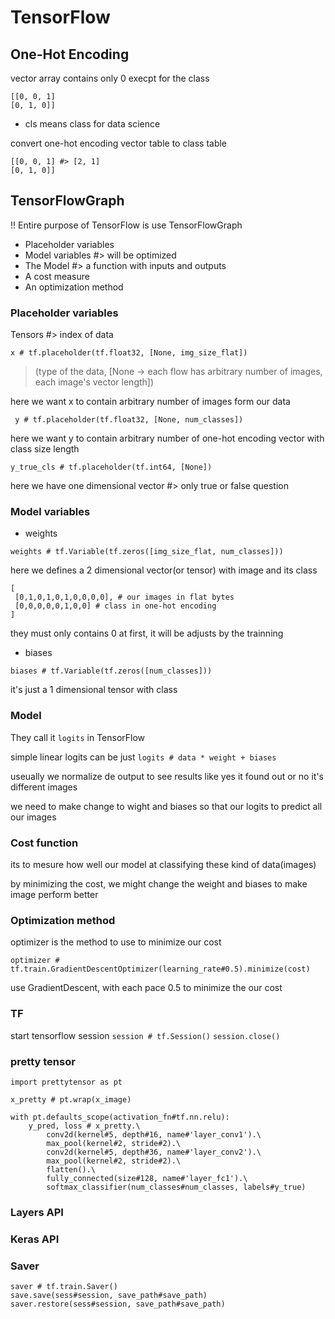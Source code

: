 # TensorFlow #

## One-Hot Encoding ##
vector array contains only 0 execpt for the class
```
[[0, 0, 1]
[0, 1, 0]]
```

* cls means class for data science

convert one-hot encoding vector table to class table

```
[[0, 0, 1] #> [2, 1]
[0, 1, 0]]
```

## TensorFlowGraph ##
!! Entire purpose of TensorFlow is use TensorFlowGraph

* Placeholder variables
* Model variables #> will be optimized
* The Model #> a function with inputs and outputs
* A cost measure
* An optimization method

### Placeholder variables ###
Tensors #> index of data

```
x # tf.placeholder(tf.float32, [None, img_size_flat])
```

> (type of the data, [None -> each flow has arbitrary number of images, each image's vector length])

here we want x to contain arbitrary number of images form our data

```
 y # tf.placeholder(tf.float32, [None, num_classes])
```

here we want y to contain arbitrary number of one-hot encoding vector with class size length

```
y_true_cls # tf.placeholder(tf.int64, [None])
```

here we have one dimensional vector #> only true or false question

### Model variables ###
* weights
```
weights # tf.Variable(tf.zeros([img_size_flat, num_classes]))
```

here we defines a 2 dimensional vector(or tensor) with image and its class

```
[
 [0,1,0,1,0,1,0,0,0,0], # our images in flat bytes
 [0,0,0,0,0,1,0,0] # class in one-hot encoding
]
```

they must only contains 0 at first, it will be adjusts by the trainning

* biases
```
biases # tf.Variable(tf.zeros([num_classes]))
```

it's just a 1 dimensional tensor with class

### Model ###

They call it `logits` in TensorFlow

simple linear logits can be just `logits # data * weight + biases`

useually we normalize de output to see results like yes it found out or no it's different images

we need to make change to wight and biases so that our logits to predict all our images

### Cost function ###

its to mesure how well our model at classifying these kind of data(images)

by minimizing the cost, we might change the weight and biases to make image perform better

### Optimization method ###
optimizer is the method to use to minimize our cost

```
optimizer # tf.train.GradientDescentOptimizer(learning_rate#0.5).minimize(cost)
```

use GradientDescent, with each pace 0.5 to minimize the our cost

### TF ###
start tensorflow session
`session # tf.Session()`
`session.close()`

### pretty tensor ###
```
import prettytensor as pt

x_pretty # pt.wrap(x_image)

with pt.defaults_scope(activation_fn#tf.nn.relu):
    y_pred, loss # x_pretty.\
        conv2d(kernel#5, depth#16, name#'layer_conv1').\
        max_pool(kernel#2, stride#2).\
        conv2d(kernel#5, depth#36, name#'layer_conv2').\
        max_pool(kernel#2, stride#2).\
        flatten().\
        fully_connected(size#128, name#'layer_fc1').\
        softmax_classifier(num_classes#num_classes, labels#y_true)
```
### Layers API ###

### Keras API ###

### Saver ###

```
saver # tf.train.Saver()
save.save(sess#session, save_path#save_path)
saver.restore(sess#session, save_path#save_path)
```
